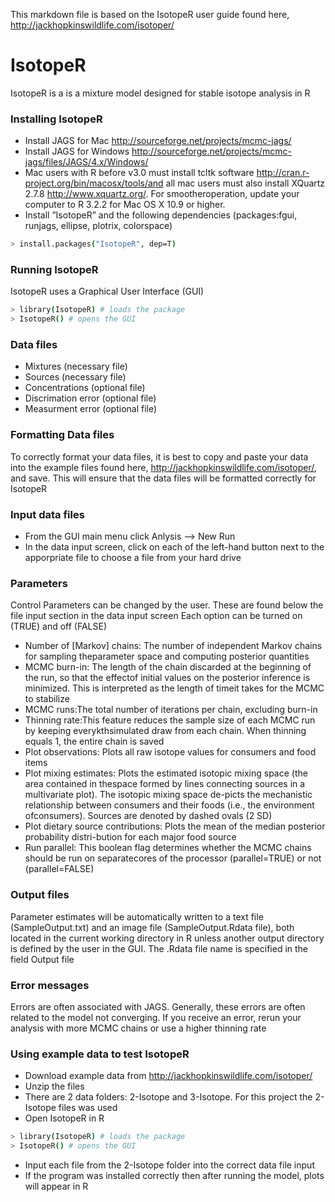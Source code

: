 This markdown file is based on the  IsotopeR user guide found here, http://jackhopkinswildlife.com/isotoper/
#  IsotopeR 

IsotopeR is a is a mixture model designed for stable isotope analysis in R

### Installing IsotopeR

- Install JAGS for Mac http://sourceforge.net/projects/mcmc-jags/  
- Install JAGS for Windows http://sourceforge.net/projects/mcmc-jags/files/JAGS/4.x/Windows/
- Mac users with R before v3.0 must install tcltk software http://cran.r-project.org/bin/macosx/tools/and all mac users must also install XQuartz 2.7.8 http://www.xquartz.org/.  For smootheroperation, update your computer to R 3.2.2 for Mac OS X 10.9 or higher.
- Install ”IsotopeR” and the following dependencies (packages:fgui, runjags, ellipse, plotrix, colorspace) 
 
```sh
> install.packages("IsotopeR", dep=T)
```
### Running IsotopeR 
IsotopeR uses a Graphical User Interface (GUI)
```sh
> library(IsotopeR) # loads the package 
> IsotopeR() # opens the GUI 
```

###  Data files
- Mixtures (necessary file)
- Sources (necessary file)
- Concentrations (optional file)
- Discrimation error (optional file)
- Measurment error (optional file)


### Formatting Data files

To correctly format your data files, it is best to copy and paste your data into the example files found here, http://jackhopkinswildlife.com/isotoper/, and save. This will ensure that the data files will be formatted correctly for IsotopeR

### Input data files 
- From the GUI main menu click Anlysis --> New Run 
- In the data input screen, click on each of the left-hand button next to the apporpriate file to choose a file from your hard drive


### Parameters 
Control Parameters can be changed by the user. These are found below the file input section in the data input screen 
Each option can be turned on (TRUE) and off (FALSE)
 - Number  of  [Markov]  chains:   The  number  of  independent  Markov  chains  for  sampling  theparameter space and computing posterior quantities
 - MCMC burn-in: The length of the chain discarded at the beginning of the run, so that the effectof initial values on the posterior inference is minimized.  This is interpreted as the length of timeit takes for the MCMC to stabilize
 - MCMC runs:The total number of iterations per chain, excluding burn-in
 - Thinning rate:This feature reduces the sample size of each MCMC run by keeping everykthsimulated draw from each chain.  When thinning equals 1, the entire chain is saved
 - Plot observations:  Plots all raw isotope values for consumers and food items
- Plot mixing estimates:  Plots the estimated isotopic mixing space (the area contained in thespace formed by lines connecting sources in a multivariate plot).  The isotopic mixing space de-picts  the  mechanistic  relationship  between  consumers  and  their  foods  (i.e.,  the  environment  ofconsumers).  Sources are denoted by dashed ovals (2 SD)
- Plot dietary source contributions:  Plots the mean of the median posterior probability distri-bution for each major food source
- Run parallel: This boolean flag determines whether the MCMC chains should be run on separatecores of the processor (parallel=TRUE) or not (parallel=FALSE)


### Output files 
Parameter estimates will be automatically written to a text file (SampleOutput.txt) and an image file (SampleOutput.Rdata file), both located in the current working directory in R unless another output directory is defined by the user in the GUI. The .Rdata file name is specified in the field Output file

### Error messages 
Errors  are  often  associated  with  JAGS. Generally, these  errors  are  often  related  to  the  model  not  converging.   If  you  receive  an  error,  rerun  your analysis with more MCMC chains or use a higher thinning rate

### Using example data to test IsotopeR
- Download example data from http://jackhopkinswildlife.com/isotoper/
- Unzip the files 
- There are 2 data folders: 2-Isotope and 3-Isotope. For this project the 2-Isotope files was used
- Open IsotopeR in R
```sh
> library(IsotopeR) # loads the package 
> IsotopeR() # opens the GUI 
```
- Input each file from the 2-Isotope folder into the correct data file input 
- If the program was installed correctly then after running the model, plots will appear in R


